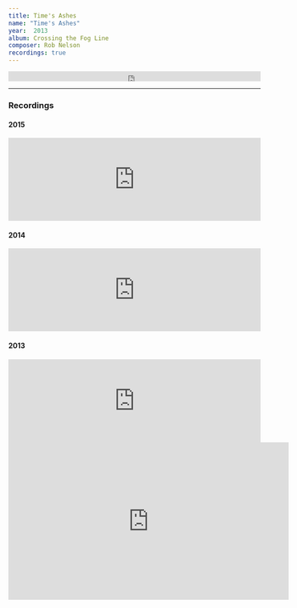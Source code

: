```yaml
---
title: Time's Ashes
name: "Time's Ashes"
year:  2013
album: Crossing the Fog Line
composer: Rob Nelson
recordings: true
---
```

<iframe width="100%" height="20" scrolling="no" frameborder="no" allow="autoplay" src="https://w.soundcloud.com/player/?url=https%3A//api.soundcloud.com/tracks/709046209&color=%23ff5500&inverse=false&auto_play=false&show_user=true"></iframe>

<hr/>
<h3>Recordings</h3>

<h4>2015</h4>
<iframe width="100%" height="166" scrolling="no" frameborder="no" allow="autoplay" src="https://w.soundcloud.com/player/?url=https%3A//api.soundcloud.com/tracks/193665285&color=%23ff5500&auto_play=false&hide_related=false&show_comments=true&show_user=true&show_reposts=false&show_teaser=true"></iframe>

<h4>2014</h4>
<iframe width="100%" height="166" scrolling="no" frameborder="no" allow="autoplay" src="https://w.soundcloud.com/player/?url=https%3A//api.soundcloud.com/tracks/136122873&color=%23ff5500&auto_play=false&hide_related=false&show_comments=true&show_user=true&show_reposts=false&show_teaser=true"></iframe>

<h4>2013</h4>
<iframe width="100%" height="166" scrolling="no" frameborder="no" allow="autoplay" src="https://w.soundcloud.com/player/?url=https%3A//api.soundcloud.com/tracks/81970763&color=%23ff5500&auto_play=false&hide_related=false&show_comments=true&show_user=true&show_reposts=false&show_teaser=true"></iframe>


<iframe width="560" height="315" src="https://www.youtube.com/embed/hHBmjmDc5lY" frameborder="0" allow="accelerometer; autoplay; encrypted-media; gyroscope; picture-in-picture" allowfullscreen></iframe>

